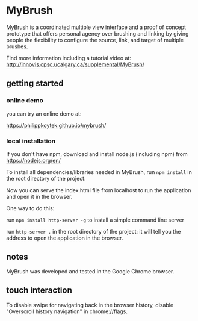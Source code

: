 # MyBrush
MyBrush is a coordinated multiple view interface and a proof of concept prototype that offers personal agency over brushing and linking by giving people the flexibility to configure the source, link, and target of multiple brushes.

Find more information including a tutorial video at: http://innovis.cpsc.ucalgary.ca/supplemental/MyBrush/

## getting started

### online demo

you can try an online demo at: 

https://philippkoytek.github.io/mybrush/ 

### local installation

If you don't have npm, download and install node.js (including npm) from https://nodejs.org/en/

To install all dependencies/libraries needed in MyBrush, run `npm install` in the root directory of the project.

Now you can serve the index.html file from localhost to run the application and open it in the browser.

One way to do this:

run `npm install http-server -g`  to install a simple command line server

run `http-server .` in the root directory of the project: it will tell you the address to open the application in the browser.

## notes

MyBrush was developed and tested in the Google Chrome browser.


## touch interaction

To disable swipe for navigating back in the browser history,  disable "Overscroll history navigation" in chrome://flags.
